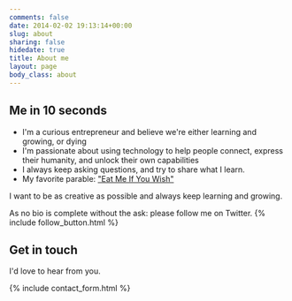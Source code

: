 ```yaml
---
comments: false
date: 2014-02-02 19:13:14+00:00
slug: about
sharing: false
hidedate: true
title: About me
layout: page
body_class: about
---
```

## Me in 10 seconds
* I'm a curious entrepreneur and believe we're either learning and growing, or dying
* I'm passionate about using technology to help people connect, express their humanity, and unlock their own capabilities
* I always keep asking questions, and try to share what I learn.
* My favorite parable: ["Eat Me If You Wish"](/eat-me-if-you-wish/)

I want to be as creative as possible and always keep learning and growing.

As no bio is complete without the ask: please follow me on Twitter.
{% include follow_button.html %}

## Get in touch
I'd love to hear from you.

{% include contact_form.html %}
